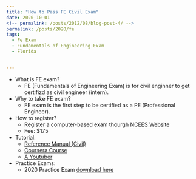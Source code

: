 ```yaml
---
title: "How to Pass FE Civil Exam"
date: 2020-10-01
<!-- permalink: /posts/2012/08/blog-post-4/ -->
permalink: /posts/2020/fe
tags:
  - Fe Exam
  - Fundamentals of Engineering Exam
  - Florida


---
```

* What is FE exam? 
  * FE (Fundamentals of Engineering Exam) is for civil enginner to get certifizd as civil engineer (intern).
* Why to take FE exam?
  * FE exam is the first step to be certified as a PE (Professional Engineer).
* How to register? 
  * Register a computer-based exam thourgh [NCEES Website](https://ncees.org/engineering/fe/)
  * Fee: $175
* Tutorial:
  * [Reference Manual (Civil)](http://shilezhang.github.io/files/fe-handbook-9-5.pdf)
  * [Coursera Course](https://www.coursera.org/learn/fe-exam)
  * [A Youtuber](https://www.youtube.com/channel/UCi5EevloEiXIk6VNWYaNNSQ)
* Practice Exams:
  * 2020 Practice Exam [download here](http://shilezhang.github.io/files/practice_exam1.pdf)
  